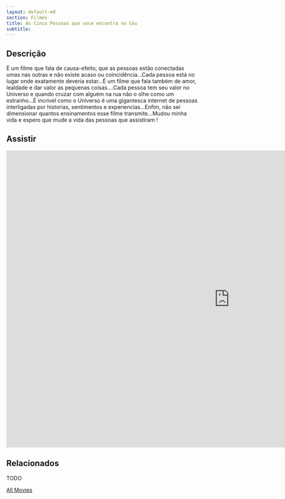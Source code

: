 ```yaml
---
layout: default-md
section: Filmes
title: As Cinco Pessoas que voce encontra no Céu
subtitle: 
---
```


## Descrição
È um filme que fala de causa-efeito, que as pessoas estão conectadas umas nas outras e não existe acaso ou coincidência...Cada pessoa está no lugar onde exatamente deveria estar...È um filme que fala também de amor, lealdade e dar valor as pequenas coisas....Cada pessoa tem seu valor no Universo e quando cruzar com alguém na rua não o olhe como um estranho...É incrivel como o Universo é uma gigantesca internet de pessoas interligadas por historias, sentimentos e experiencias...Enfim, não sei dimensionar quantos ensinamentos esse filme transmite...Mudou minha vida e espero que mude a vida das pessoas que assistiram !

## Assistir
<iframe width="1172" height="781" src="https://www.youtube.com/embed/g3BULEsY3-I" frameborder="0" allow="accelerometer; autoplay; encrypted-media; gyroscope; picture-in-picture" allowfullscreen></iframe>


## Relacionados
TODO


<a href="/movies" class="button">All Movies</a>